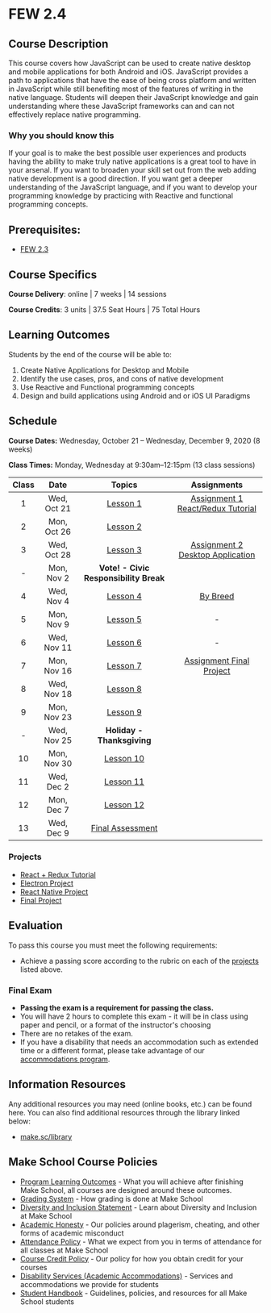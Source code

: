 # FEW 2.4

## Course Description

This course covers how JavaScript can be used to create native desktop and mobile applications for both Android and iOS. JavaScript provides a path to applications that have the ease of being cross platform and written in JavaScript while still benefiting most of the features of writing in the native language. Students will deepen their JavaScript knowledge and gain understanding where these JavaScript frameworks can and can not effectively replace native programming.

### Why you should know this

If your goal is to make the best possible user experiences and products having the ability to make truly native applications is a great tool to have in your arsenal. If you want to broaden your skill set out from the web adding native development is a good direction. If you want get a deeper understanding of the JavaScript language, and if you want to develop your programming knowledge by practicing with Reactive and functional programming concepts. 

## Prerequisites:  

- [FEW 2.3](https://github.com/Make-School-Courses/FEW-2.3-Single-Page-Web-Applications)

## Course Specifics

**Course Delivery**: online | 7 weeks | 14 sessions

**Course Credits**: 3 units | 37.5 Seat Hours | 75 Total Hours

## Learning Outcomes

Students by the end of the course will be able to:

1. Create Native Applications for Desktop and Mobile
1. Identify the use cases, pros, and cons of native development
1. Use Reactive and Functional programming concepts
1. Design and build applications using Android and or iOS UI Paradigms

## Schedule

**Course Dates:** Wednesday, October 21 – Wednesday, December 9, 2020 (8 weeks)

**Class Times:** Monday, Wednesday at 9:30am–12:15pm (13 class sessions)

| Class | Date | Topics | Assignments |
|:-----:|:----:|:------:|:-----------:|
|  1 |  Wed, Oct 21  | [Lesson 1](Lessons/Lesson-01.md) | [Assignment 1 React/Redux Tutorial](Assignments/Assignment-1-react-redux.md) |
|  2 |  Mon, Oct 26  | [Lesson 2](Lessons/Lesson-02.md) |  |
|  3 |  Wed, Oct 28  | [Lesson 3](Lessons/Lesson-03.md) | [Assignment 2 Desktop Application](Assignments/Assignment-2-desktop-app.md) |
|  - |  Mon, Nov 2   | **Vote! - Civic Responsibility Break** |
|  4 |  Wed, Nov 4   | [Lesson 4](Lessons/Lesson-04.md) | [By Breed](Assignments/Assignment-4-mobile-app.md) |
|  5 |  Mon, Nov 9   | [Lesson 5](Lessons/Lesson-05.md) | - |
|  6 |  Wed, Nov 11  | [Lesson 6](Lessons/Lesson-06.md) | - |
|  7 |  Mon, Nov 16  | [Lesson 7](Lessons/Lesson-07.md) | [Assignment Final Project](Assignments/Assignment-final-project.md) |
|  8 |  Wed, Nov 18  | [Lesson 8](Lessons/Lesson-08.md) |  |
|  9 |  Mon, Nov 23  | [Lesson 9](Lessons/Lesson-09.md) |  |
|  - |  Wed, Nov 25  | **Holiday - Thanksgiving** |
| 10 |  Mon, Nov 30  | [Lesson 10](Lessons/Lesson-10.md)|  |
| 11 |  Wed, Dec 2   | [Lesson 11](Lessons/Lesson-11.md)|  |
| 12 |  Mon, Dec 7   | [Lesson 12](Lessons/Lesson-12.md)|  |
| 13 |  Wed, Dec 9   | [Final Assessment](Lessons/Lesson-14.md) |  |

<!-- | 14 |  Mon, Nov 23  | [Final Presentations](Lessons/Lesson-14.md) |  | -->

### Projects

- [React + Redux Tutorial](Assignments/Assignment-1-react-redux.md)
- [Electron Project](Assignments/Assignment-2-desktop-app.md)
- [React Native Project](Assignments/Assignment-4-mobile-app.md)
- [Final Project](Assignments/Assignment-final-project.md)

## Evaluation

To pass this course you must meet the following requirements:

- Achieve a passing score according to the rubric on each of the [projects](#projects) listed above.

### Final Exam

-  **Passing the exam is a requirement for passing the class.**
- You will have 2 hours to complete this exam - it will be in class using paper and pencil, or a format of the instructor's choosing
- There are no retakes of the exam.
- If you have a disability that needs an accommodation such as extended time or a different format, please take advantage of our [accommodations program](make.sc/disability-policy).

##  Information Resources

Any additional resources you may need (online books, etc.) can be found here. You can also find additional resources through the library linked below:

- [make.sc/library](http://make.sc/library)

## Make School Course Policies

- [Program Learning Outcomes](https://make.sc/program-learning-outcomes) - What you will achieve after finishing Make School, all courses are designed around these outcomes.
- [Grading System](https://make.sc/grading-system) - How grading is done at Make School
- [Diversity and Inclusion Statement](https://make.sc/diversity-and-inclusion-statement) - Learn about Diversity and Inclusion at Make School
- [Academic Honesty](https://make.sc/academic-honesty-policy) - Our policies around plagerism, cheating, and other forms of academic misconduct 
- [Attendance Policy](https://make.sc/attendance-policy) - What we expect from you in terms of attendance for all classes at Make School
- [Course Credit Policy](https://make.sc/course-credit-policy) - Our policy for how you obtain credit for your courses
- [Disability Services (Academic Accommodations)](https://make.sc/disability-services) - Services and accommodations we provide for students
- [Student Handbook](https://make.sc/student-handbook) - Guidelines, policies, and resources for all Make School students
